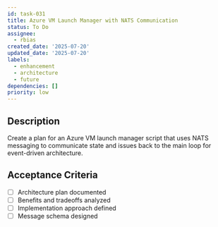 ```yaml
---
id: task-031
title: Azure VM Launch Manager with NATS Communication
status: To Do
assignee:
  - rbias
created_date: '2025-07-20'
updated_date: '2025-07-20'
labels:
  - enhancement
  - architecture
  - future
dependencies: []
priority: low
---
```


## Description

Create a plan for an Azure VM launch manager script that uses NATS messaging to communicate state and issues back to the main loop for event-driven architecture.

## Acceptance Criteria

- [ ] Architecture plan documented
- [ ] Benefits and tradeoffs analyzed
- [ ] Implementation approach defined
- [ ] Message schema designed
